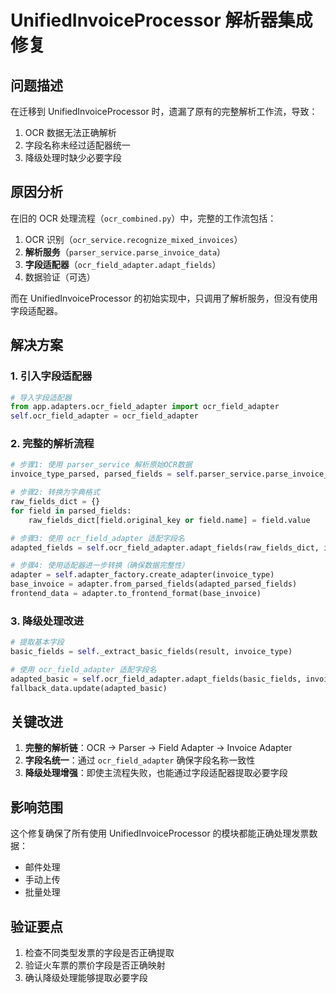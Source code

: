 # UnifiedInvoiceProcessor 解析器集成修复

## 问题描述

在迁移到 UnifiedInvoiceProcessor 时，遗漏了原有的完整解析工作流，导致：
1. OCR 数据无法正确解析
2. 字段名称未经过适配器统一
3. 降级处理时缺少必要字段

## 原因分析

在旧的 OCR 处理流程（`ocr_combined.py`）中，完整的工作流包括：
1. OCR 识别（`ocr_service.recognize_mixed_invoices`）
2. **解析服务**（`parser_service.parse_invoice_data`）
3. **字段适配器**（`ocr_field_adapter.adapt_fields`）
4. 数据验证（可选）

而在 UnifiedInvoiceProcessor 的初始实现中，只调用了解析服务，但没有使用字段适配器。

## 解决方案

### 1. 引入字段适配器
```python
# 导入字段适配器
from app.adapters.ocr_field_adapter import ocr_field_adapter
self.ocr_field_adapter = ocr_field_adapter
```

### 2. 完整的解析流程
```python
# 步骤1: 使用 parser_service 解析原始OCR数据
invoice_type_parsed, parsed_fields = self.parser_service.parse_invoice_data(raw_response)

# 步骤2: 转换为字典格式
raw_fields_dict = {}
for field in parsed_fields:
    raw_fields_dict[field.original_key or field.name] = field.value

# 步骤3: 使用 ocr_field_adapter 适配字段名
adapted_fields = self.ocr_field_adapter.adapt_fields(raw_fields_dict, invoice_type)

# 步骤4: 使用适配器进一步转换（确保数据完整性）
adapter = self.adapter_factory.create_adapter(invoice_type)
base_invoice = adapter.from_parsed_fields(adapted_parsed_fields)
frontend_data = adapter.to_frontend_format(base_invoice)
```

### 3. 降级处理改进
```python
# 提取基本字段
basic_fields = self._extract_basic_fields(result, invoice_type)

# 使用 ocr_field_adapter 适配字段名
adapted_basic = self.ocr_field_adapter.adapt_fields(basic_fields, invoice_type)
fallback_data.update(adapted_basic)
```

## 关键改进

1. **完整的解析链**：OCR → Parser → Field Adapter → Invoice Adapter
2. **字段名统一**：通过 `ocr_field_adapter` 确保字段名称一致性
3. **降级处理增强**：即使主流程失败，也能通过字段适配器提取必要字段

## 影响范围

这个修复确保了所有使用 UnifiedInvoiceProcessor 的模块都能正确处理发票数据：
- 邮件处理
- 手动上传
- 批量处理

## 验证要点

1. 检查不同类型发票的字段是否正确提取
2. 验证火车票的票价字段是否正确映射
3. 确认降级处理能够提取必要字段
